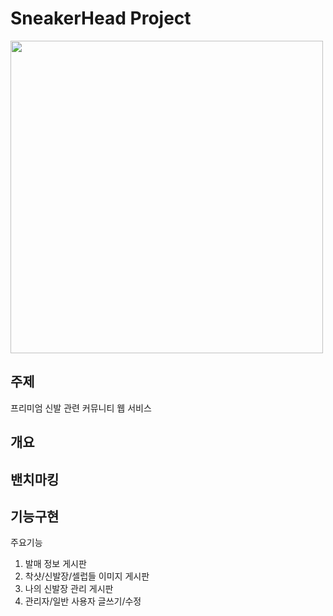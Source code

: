 # SneakerHead Project 
<a href="#"> <img src="http://github.com/SneakerHead/Project/Screenshots/mainpage.png" width="500px"> </a>

## 주제
프리미엄 신발 관련 커뮤니티 웹 서비스

## 개요



## 밴치마킹

## 기능구현


주요기능

1. 발매 정보 게시판
2. 착샷/신발장/셀럽들 이미지 게시판
3. 나의 신발장 관리 게시판
4. 관리자/일반 사용자 글쓰기/수정
  
